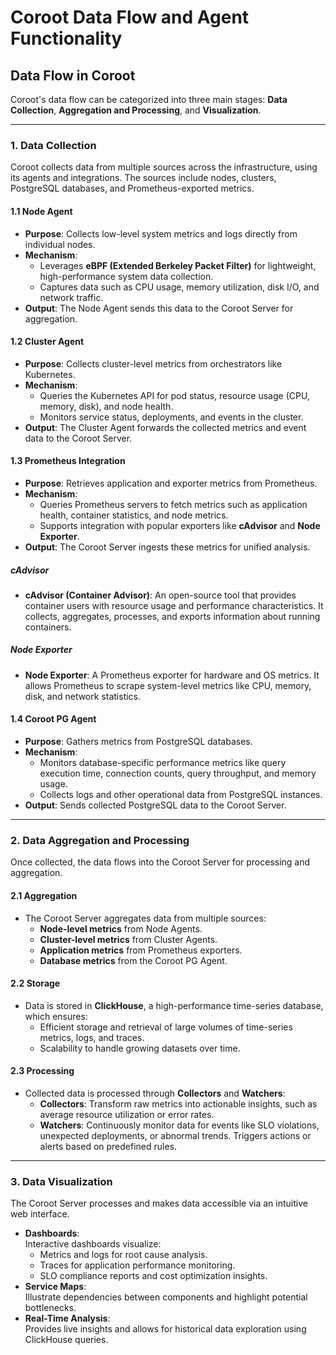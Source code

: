 # Coroot Data Flow and Agent Functionality

## Data Flow in Coroot

Coroot's data flow can be categorized into three main stages: **Data Collection**, **Aggregation and Processing**, and **Visualization**.

---

### 1. Data Collection

Coroot collects data from multiple sources across the infrastructure, using its agents and integrations. The sources include nodes, clusters, PostgreSQL databases, and Prometheus-exported metrics.

#### 1.1 Node Agent

- **Purpose**: Collects low-level system metrics and logs directly from individual nodes.
- **Mechanism**:
  - Leverages **eBPF (Extended Berkeley Packet Filter)** for lightweight, high-performance system data collection.
  - Captures data such as CPU usage, memory utilization, disk I/O, and network traffic.
- **Output**: The Node Agent sends this data to the Coroot Server for aggregation.

#### 1.2 Cluster Agent

- **Purpose**: Collects cluster-level metrics from orchestrators like Kubernetes.
- **Mechanism**:
  - Queries the Kubernetes API for pod status, resource usage (CPU, memory, disk), and node health.
  - Monitors service status, deployments, and events in the cluster.
- **Output**: The Cluster Agent forwards the collected metrics and event data to the Coroot Server.

#### 1.3 Prometheus Integration

- **Purpose**: Retrieves application and exporter metrics from Prometheus.
- **Mechanism**:
  - Queries Prometheus servers to fetch metrics such as application health, container statistics, and node metrics.
  - Supports integration with popular exporters like **cAdvisor** and **Node Exporter**.
- **Output**: The Coroot Server ingests these metrics for unified analysis.

##### cAdvisor

- **cAdvisor (Container Advisor)**: An open-source tool that provides container users with resource usage and performance characteristics. It collects, aggregates, processes, and exports information about running containers.

##### Node Exporter

- **Node Exporter**: A Prometheus exporter for hardware and OS metrics. It allows Prometheus to scrape system-level metrics like CPU, memory, disk, and network statistics.

#### 1.4 Coroot PG Agent

- **Purpose**: Gathers metrics from PostgreSQL databases.
- **Mechanism**:
  - Monitors database-specific performance metrics like query execution time, connection counts, query throughput, and memory usage.
  - Collects logs and other operational data from PostgreSQL instances.
- **Output**: Sends collected PostgreSQL data to the Coroot Server.

---

### 2. Data Aggregation and Processing

Once collected, the data flows into the Coroot Server for processing and aggregation.

#### 2.1 Aggregation

- The Coroot Server aggregates data from multiple sources:
  - **Node-level metrics** from Node Agents.
  - **Cluster-level metrics** from Cluster Agents.
  - **Application metrics** from Prometheus exporters.
  - **Database metrics** from the Coroot PG Agent.

#### 2.2 Storage

- Data is stored in **ClickHouse**, a high-performance time-series database, which ensures:
  - Efficient storage and retrieval of large volumes of time-series metrics, logs, and traces.
  - Scalability to handle growing datasets over time.

#### 2.3 Processing

- Collected data is processed through **Collectors** and **Watchers**:
  - **Collectors**: Transform raw metrics into actionable insights, such as average resource utilization or error rates.
  - **Watchers**: Continuously monitor data for events like SLO violations, unexpected deployments, or abnormal trends. Triggers actions or alerts based on predefined rules.

---

### 3. Data Visualization

The Coroot Server processes and makes data accessible via an intuitive web interface.

- **Dashboards**:  
   Interactive dashboards visualize:
  - Metrics and logs for root cause analysis.
  - Traces for application performance monitoring.
  - SLO compliance reports and cost optimization insights.
- **Service Maps**:  
   Illustrate dependencies between components and highlight potential bottlenecks.
- **Real-Time Analysis**:  
   Provides live insights and allows for historical data exploration using ClickHouse queries.
